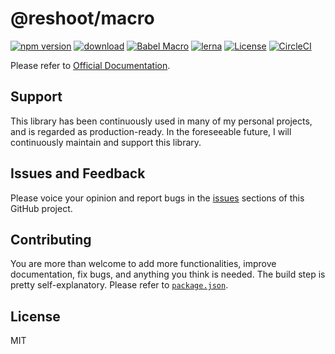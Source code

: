 # @reshoot/macro

[![npm version](https://badgen.net/npm/v/@reshoot/macro)](https://www.npmjs.com/package/@reshoot/macro)
[![download](https://badgen.net/npm/dm/@reshoot/macro)](https://www.npmjs.com/package/@reshoot/macro)
[![Babel Macro](https://img.shields.io/badge/babel--macro-%F0%9F%8E%A3-f5da55.svg?style=flat-square)](https://github.com/kentcdodds/babel-plugin-macros)
[![lerna](https://img.shields.io/badge/maintained%20with-lerna-cc00ff.svg)](https://lerna.js.org)
[![License](https://badgen.net/npm/license/@reshoot/macro)](https://github.com/billykwok/reshoot/blob/main/LICENSE)
[![CircleCI](https://circleci.com/gh/billykwok/reshoot/tree/main.svg?style=svg)](https://circleci.com/gh/billykwok/reshoot/tree/main)

Please refer to [Official Documentation](https://reshootjs.github.io).

## Support

This library has been continuously used in many of my personal projects, and is regarded as production-ready. In the foreseeable future, I will continuously maintain and support this library.

## Issues and Feedback

Please voice your opinion and report bugs in the [issues](https://github.com/billykwok/reshoot/issues) sections of this GitHub project.

## Contributing

You are more than welcome to add more functionalities, improve documentation, fix bugs, and anything you think is needed. The build step is pretty self-explanatory. Please refer to [`package.json`](https://github.com/billykwok/reshoot/blob/main/packages/macro/package.json).

## License

MIT
